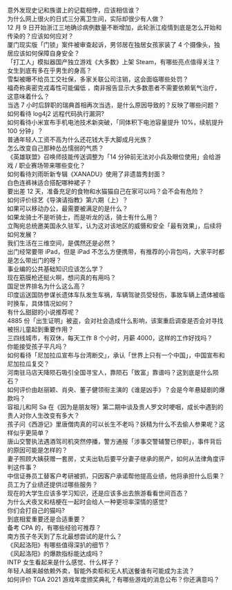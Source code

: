 意外发现史记和族谱上的记载相悖，应该相信谁？  
为什么网上很火的日式三分离卫生间，实际却很少有人做？  
12 月 9 日开始浙江三地确诊病例数量不断增加，此轮浙江疫情到底是怎么开始和传染的？应该如何应对？  
厦门现实版「门锁」案件被审查起诉，男邻居在独居女孩家装了 4 个摄像头，独居应该如何保障自身安全？  
「打工人」模拟器国产独立游戏《大多数》上架 Steam，有哪些亮点值得关注？  
女生到底有多在乎男生的身高？  
雪梨被曝不给员工交社保，多家关联公司注销，这会面临哪些处罚？  
福奇称奥密克戎毒性可能偏低 ，南非报告显示大多数患者不需要依赖氧气治疗，这意味着什么？  
当选 7 小时后辞职的瑞典首相再次当选，是什么原因导致的？反映了哪些问题？  
如何看待 log4j2 远程代码执行漏洞?  
如何看待小米宣布手机电池技术新突破，「同体积下电池容量提升 10%，续航提升 100 分钟」？  
普通年轻人工资不高为什么还花钱大手大脚成月光族？  
怎么改变自己那种怂怂懦弱的气质？  
《英雄联盟》召唤师技能传送调整为「14 分钟前无法对小兵及眼位使用」会给游戏 / 职业赛场带来哪些变化？  
如何看待刘雨昕新专辑《XANADU》使用了非遗苗秀封面？  
白色连裤袜适合搭配哪种裙子？  
要出差 12 天，准备充足的食物和水猫猫自己在家可以吗？会不会有危险？  
如何评价综艺《导演请指教》第六期（上）？  
如果可以移动办公，最需要被满足的是什么？  
如果龙骑士不是听骑士，而是听龙的话，骑士有什么用？  
立陶宛总统邀美国永久驻军，认为这对该地区的威慑和安全「最有效果」，后续将如何发展？  
我们生活在三维空间，是偶然还是必然？  
出门经常要带 iPad，但是 iPad 不怎么方便携带，有推荐的小背包吗，大家平时都是怎么带出门的呀？  
事业编的公共基础知识应该怎么学？  
现在筋膜枪还挺火啊，想问真的有用吗？  
国足世界排名为什么这么高？  
印度运送国防参谋长遗体车队发生车祸，车辆驾驶员受轻伤，事故车辆上遗体被临时换车，具体情况如何？  
有什么甜甜的小说推荐呢？  
4885 份「出生证明」被盗，会对社会造成什么影响，该案重启调查是否会对寻找被拐儿童起到重要作用？  
三四线城市，有双休，每天工作 8 个小时，月薪 4000，这样的工作好找吗？  
你能接受孩子平凡吗？  
如何看待「尼加拉瓜宣布与台湾断交」，承认「世界上只有一个中国」，中国宣布和尼加拉瓜复交？  
河南驻马店天降陨石吸引全国寻宝人，靠陨石「致富」靠谱吗？这到底是什么陨石？  
如何评价由赵丽颖、肖央、董子健领衔主演的《谁是凶手》？会是今年悬疑剧的爆款吗？  
容祖儿和阿 Sa 在《因为是朋友呀》第二期中谈及贵人罗文时哽咽，成长中遇到的贵人对你人生改变有多大？  
孩子问《西游记》里唐僧肉真的可以长生不老吗？妖精为什么不去偷人参果呢？这样似乎更简单？  
唐山交警执法遇酒驾司机突然停播，警方通报「涉事交警辅警已停职」，事件背后的原因可能是怎样的？  
妻子照顾大姨获赠一套房，丈夫出轨后要平分妻子继承的房产，如何从法律角度评判这件事？  
中信证券员工替客户考研被抓，只因客户承诺帮他提高业绩，他将承担什么后果？员工为了业绩还提供过哪些服务？  
现在的大学生应该多学习知识，还是应该多出去旅游看看世间百态？  
为什么犬夜叉和桔梗在一起时会给人一种更坦率深情的感觉?  
你们会打自己的猫吗?  
到底相爱重要还是合适重要？  
备考 CPA 的，有哪些经验可推荐？  
南方孩子冬天到了东北最想尝试的是什么？  
《风起洛阳》有哪些值得深扒的细节？  
《风起洛阳》的爆款指标能达成吗？  
INTP 女生看起来是什么感觉、什么样子？  
年轻人越来越依赖外卖，智能外卖柜和无人机送餐谁有可能成为主流？  
如何评价 TGA 2021 游戏年度颁奖典礼？有哪些游戏的消息公布？你还满意吗？  
